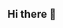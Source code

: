 ## Hi there 👋

<!--<h1 align="center">Hi 👋, I'm Mycle</h1>

- 📫 How to reach me **mycleyadav24@gmail.com**

<h3 align="left">Connect with me:</h3>
<a href="[https://www.linkedin.com/in/sahil-dherange-81763521a/](https://www.linkedin.com/in/mycle-yadav-09ba62253/)" target="blank"><img align="center" src="https://raw.githubusercontent.com/rahuldkjain/github-profile-readme-generator/master/src/images/icons/Social/linked-in-alt.svg" alt="Mycle yadav" height="30" width="40" /></a>


Here are some ideas to get you started:

- 🔭 I’m currently working on ...
- 🌱 I’m currently learning ...
- 👯 I’m looking to collaborate on ...
- 🤔 I’m looking for help with ...
- 💬 Ask me about ...
- 📫 How to reach me: ...
- 😄 Pronouns: ...
- ⚡ Fun fact: ...
-->
